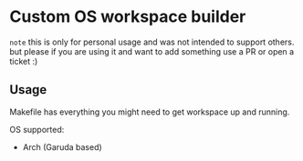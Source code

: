 # Custom OS workspace builder

`note` this is only for personal usage and was not intended to support others.
but please if you are using it and want to add something use a PR or open a ticket :)

## Usage

Makefile has everything you might need to get workspace up and running.

OS supported:
- Arch (Garuda based)
